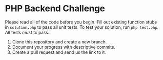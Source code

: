 # PHP Backend Challenge

Please read all of the code before you begin. Fill out existing function stubs in `solution.php` to pass all unit tests.
To test your solution, run `php test.php`. All tests *must* to pass. 

1. Clone this repository and create a new branch.
2. Document your progress with descriptive commits.
3. Create a pull request and send us the link to it.
